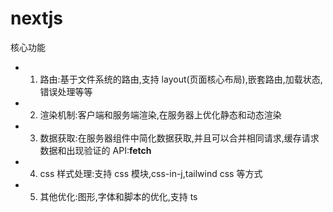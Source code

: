 # nextjs

核心功能

- 1. 路由:基于文件系统的路由,支持 layout(页面核心布局),嵌套路由,加载状态,错误处理等等
- 2. 渲染机制:客户端和服务端渲染,在服务器上优化静态和动态渲染
- 3. 数据获取:在服务器组件中简化数据获取,并且可以合并相同请求,缓存请求数据和出现验证的 API:**fetch**
- 4. css 样式处理:支持 css 模块,css-in-j,tailwind css 等方式
- 5. 其他优化:图形,字体和脚本的优化,支持 ts
